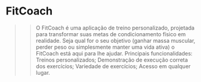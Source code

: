 # FitCoach
 > > O FitCoach é uma aplicação de treino personalizado, projetada para transformar suas metas de condicionamento físico em realidade. Seja qual for o seu objetivo (ganhar massa muscular, perder peso ou simplesmente manter uma vida ativa) o FitCoach está aqui para lhe ajudar.
 > > Principais funcionalidades:
> Treinos personalizados;
> Demonstração de execução correta dos exercícios;
> Variedade de exercícios;
> Acesso em qualquer lugar.

